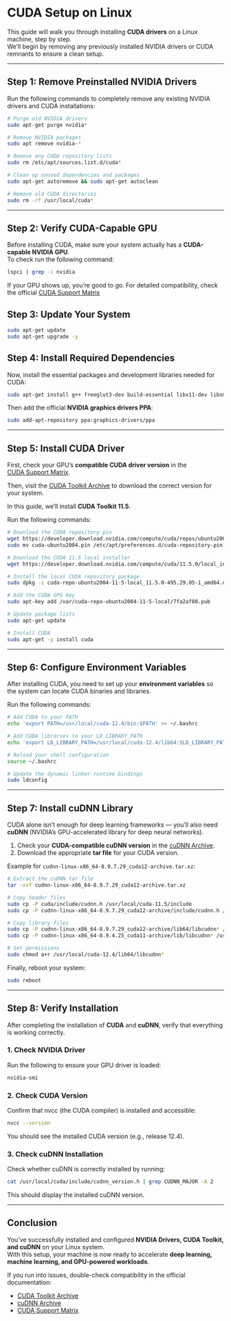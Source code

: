 # CUDA Setup on Linux

This guide will walk you through installing **CUDA drivers** on a Linux machine, step by step.  
We’ll begin by removing any previously installed NVIDIA drivers or CUDA remnants to ensure a clean setup.

---

## Step 1: Remove Preinstalled NVIDIA Drivers

Run the following commands to completely remove any existing NVIDIA drivers and CUDA installations:

```bash
# Purge old NVIDIA drivers
sudo apt-get purge nvidia*

# Remove NVIDIA packages
sudo apt remove nvidia-*

# Remove any CUDA repository lists
sudo rm /etc/apt/sources.list.d/cuda*

# Clean up unused dependencies and packages
sudo apt-get autoremove && sudo apt-get autoclean

# Remove old CUDA directories
sudo rm -rf /usr/local/cuda*
```

---

## Step 2: Verify CUDA-Capable GPU

Before installing CUDA, make sure your system actually has a **CUDA-capable NVIDIA GPU**.  
To check run the following command:

```bash
lspci | grep -i nvidia
```

If your GPU shows up, you’re good to go.
For detailed compatibility, check the official [CUDA Support Matrix](https://docs.nvidia.com/deeplearning/cudnn/backend/latest/reference/support-matrix.html)

## Step 3: Update Your System
```bash
sudo apt-get update
sudo apt-get upgrade -y
```

## Step 4: Install Required Dependencies
Now, install the essential packages and development libraries needed for CUDA:
```bash
sudo apt-get install g++ freeglut3-dev build-essential libx11-dev libxmu-dev libxi-dev libglu1-mesa libglu1-mesa-dev
```
Then add the official **NVIDIA graphics drivers PPA**:
```bash
sudo add-apt-repository ppa:graphics-drivers/ppa
```
---

## Step 5: Install CUDA Driver

First, check your GPU’s **compatible CUDA driver version** in the  
[CUDA Support Matrix](https://docs.nvidia.com/deeplearning/cudnn/backend/latest/reference/support-matrix.html).

Then, visit the [CUDA Toolkit Archive](https://developer.nvidia.com/cuda-toolkit-archive) to download the correct version for your system.  

In this guide, we’ll install **CUDA Toolkit 11.5**.  

Run the following commands:

```bash
# Download the CUDA repository pin
wget https://developer.download.nvidia.com/compute/cuda/repos/ubuntu2004/x86_64/cuda-ubuntu2004.pin
sudo mv cuda-ubuntu2004.pin /etc/apt/preferences.d/cuda-repository-pin-600

# Download the CUDA 11.5 local installer
wget https://developer.download.nvidia.com/compute/cuda/11.5.0/local_installers/cuda-repo-ubuntu2004-11-5-local_11.5.0-495.29.05-1_amd64.deb

# Install the local CUDA repository package
sudo dpkg -i cuda-repo-ubuntu2004-11-5-local_11.5.0-495.29.05-1_amd64.deb

# Add the CUDA GPG key
sudo apt-key add /var/cuda-repo-ubuntu2004-11-5-local/7fa2af80.pub

# Update package lists
sudo apt-get update

# Install CUDA
sudo apt-get -y install cuda
```

---

## Step 6: Configure Environment Variables

After installing CUDA, you need to set up your **environment variables** so the system can locate CUDA binaries and libraries.

Run the following commands:

```bash
# Add CUDA to your PATH
echo 'export PATH=/usr/local/cuda-12.4/bin:$PATH' >> ~/.bashrc

# Add CUDA libraries to your LD_LIBRARY_PATH
echo 'export LD_LIBRARY_PATH=/usr/local/cuda-12.4/lib64:$LD_LIBRARY_PATH' >> ~/.bashrc

# Reload your shell configuration
source ~/.bashrc

# Update the dynamic linker runtime bindings
sudo ldconfig
```

---

## Step 7: Install cuDNN Library

CUDA alone isn’t enough for deep learning frameworks — you’ll also need **cuDNN** (NVIDIA’s GPU-accelerated library for deep neural networks).

1. Check your **CUDA-compatible cuDNN version** in the [cuDNN Archive](https://developer.nvidia.com/rdp/cudnn-archive).  
2. Download the appropriate **tar file** for your CUDA version.  

Example for `cudnn-linux-x86_64-8.9.7.29_cuda12-archive.tar.xz`:

```bash
# Extract the cuDNN tar file
tar -xvf cudnn-linux-x86_64-8.9.7.29_cuda12-archive.tar.xz

# Copy header files
sudo cp -P cuda/include/cudnn.h /usr/local/cuda-11.5/include
sudo cp -P cudnn-linux-x86_64-8.9.7.29_cuda12-archive/include/cudnn.h /usr/local/cuda-12.4/include

# Copy library files
sudo cp -P cudnn-linux-x86_64-8.9.7.29_cuda12-archive/lib64/libcudnn* /usr/local/cuda-12.4/lib64/
sudo cp -P cudnn-linux-x86_64-8.9.4.25_cuda11-archive/lib/libcudnn* /usr/local/cuda-11.5/lib64/

# Set permissions
sudo chmod a+r /usr/local/cuda-12.4/lib64/libcudnn*
```

Finally, reboot your system:
```bash
sudo reboot
```

---

## Step 8: Verify Installation

After completing the installation of **CUDA** and **cuDNN**, verify that everything is working correctly.

### 1. Check NVIDIA Driver
Run the following to ensure your GPU driver is loaded:

```bash
nvidia-smi
```
### 2. Check CUDA Version

Confirm that nvcc (the CUDA compiler) is installed and accessible:

```bash
nvcc --version
```
You should see the installed CUDA version (e.g., release 12.4).

### 3. Check cuDNN Installation

Check whether cuDNN is correctly installed by running:

```bash
cat /usr/local/cuda/include/cudnn_version.h | grep CUDNN_MAJOR -A 2
```
This should display the installed cuDNN version.

---

## Conclusion

You’ve successfully installed and configured **NVIDIA Drivers, CUDA Toolkit, and cuDNN** on your Linux system.  
With this setup, your machine is now ready to accelerate **deep learning, machine learning, and GPU-powered workloads**.

If you run into issues, double-check compatibility in the official documentation:  
- [CUDA Toolkit Archive](https://developer.nvidia.com/cuda-toolkit-archive)  
- [cuDNN Archive](https://developer.nvidia.com/rdp/cudnn-archive)  
- [CUDA Support Matrix](https://docs.nvidia.com/deeplearning/cudnn/backend/latest/reference/support-matrix.html)
